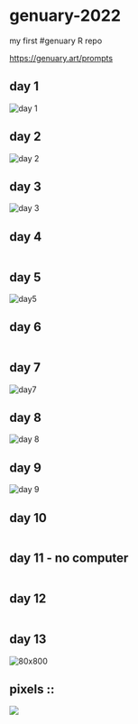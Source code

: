 # genuary-2022
my first #genuary R repo

https://genuary.art/prompts 


## day 1
![day 1](plots/day1.png)

## day 2
![day 2](plots/day2.png)

## day 3
![day 3](plots/day3.png)

## day 4
![]()

## day 5
![day5](plots/day5.png)

## day 6 
![]()

## day 7 
![day7](plots/day7.png)


## day 8
![day 8](plots/day8.png)

## day 9
![day 9](plots/day9.png)

## day 10 
![]()

## day 11 - no computer
![]()

## day 12 
![]()

## day 13
![80x800]()


## pixels :: 
![](plots/pixels.png)













